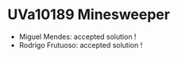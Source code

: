 # UVa10189 Minesweeper

- Miguel Mendes: accepted solution !
- Rodrigo Frutuoso: accepted solution !

